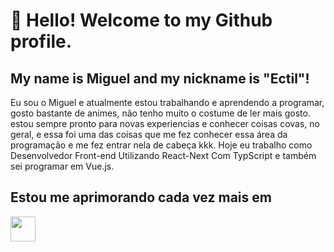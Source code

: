 # 👋 Hello! Welcome to my Github profile.
## My name is Miguel and my nickname is "Ectil"!

Eu sou o Miguel e atualmente estou trabalhando e aprendendo a programar, gosto bastante de animes, não tenho muito o costume de ler mais gosto. estou sempre pronto para novas experiencias e conhecer coisas covas, no geral, e essa foi uma das coisas que me fez conhecer essa área da programação e me fez entrar nela de cabeça kkk. Hoje eu trabalho como Desenvolvedor Front-end Utilizando React-Next Com TypScript e também sei programar em Vue.js.

## Estou me aprimorando cada vez mais em
<img src="https://cdn.jsdelivr.net/gh/devicons/devicon/icons/react/react-original.svg" width="40" height="40" />


